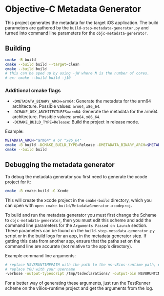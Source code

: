 # Objective-C Metadata Generator

This project generates the metadata for the target iOS application. The build parameters are gathered by the `build-step-metadata-generator.py` and turned into command line parameters for the `objc-metadata-generator`.

## Building

```bash
cmake -B build
cmake --build build --target=clean
cmake --build build
# this can be sped up by using -jN where N is the number of cores.
# ex: cmake --build build -j10
```

### Additional cmake flags

* `-DMETADATA_BINARY_ARCH=arm64`: Generate the metadata for the arm64 architecture. Possible values: `arm64`, `x86_64`.
* `-DCMAKE_OSX_ARCHITECTURES=arm64`: Generate the metadata for the arm64 architecture. Possible values: `arm64`, `x86_64`.
* `-DCMAKE_BUILD_TYPE=Release`: Build the project in release mode.

Example:

```bash
METADATA_ARCH="arm64" # or "x86_64"
cmake -B build -DCMAKE_BUILD_TYPE=Release -DMETADATA_BINARY_ARCH=$METADATA_ARCH -DCMAKE_OSX_ARCHITECTURES=$METADATA_ARCH
cmake --build build
```

## Debugging the metadata generator

To debug the metadata generator you first need to generate the xcode project for it:

```bash
cmake -B cmake-build -G Xcode
```

This will create the xcode project in the `cmake-build` directory, which you can open with `open cmake-build/MetadataGenerator.xcodeproj`.

To build and run the metadata generator you must first change the Scheme to `objc-metadata-generator`, then you must edit this scheme and add the command line parameters for the `Arguments Passed on Launch` section. These parameters can be found on the `build-step-metadata-generator.py` script or in the build logs for an app, in the metadata generator step. If getting this data from another app, ensure that the paths set on the command line are accurate (not relative to the app's directory).

Example command line arguments:
```bash
# replace NSV8RUNTIMEPATH with the path to the ns-v8ios-runtime path, ex: /Users/you/ns-v8ios-runtime
# replace YOU with your username
-verbose -output-typescript /tmp/tsdeclarations/ -output-bin NSV8RUNTIMEPATH/build/Debug-iphonesimulator/metadata-arm64.bin -output-umbrella NSV8RUNTIMEPATH/build/Debug-iphonesimulator/umbrella-arm64.h -docset-path /Users/YOU/Library/Developer/Shared/Documentation/DocSets/com.apple.adc.documentation.iOS.docset Xclang -isysroot /Applications/Xcode.app/Contents/Developer/Platforms/iPhoneSimulator.platform/Developer/SDKs/iPhoneSimulator15.2.sdk -mios-simulator-version-min=9.0 -std=gnu99 -target arm64-apple-ios15.2-simulator -INSV8RUNTIMEPATH/build/Debug-iphonesimulator/include -INSV8RUNTIMEPATH/NativeScript -INSV8RUNTIMEPATH/TestFixtures -FNSV8RUNTIMEPATH/build/Debug-iphonesimulator -DCOCOAPODS=1 -DDEBUG=1 -I. -fmodules 
```

For a better way of generating these arguments, just run the TestRunner scheme on the v8ios-runtime project and get the arguments from the log.
